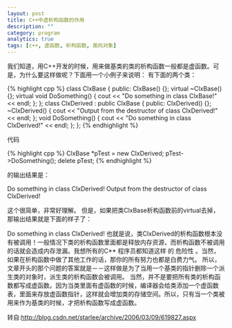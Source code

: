 ```yaml
---
layout: post
title: C++中虚析构函数的作用 
description: ""
category: program
analytics: true
tags: [c++, 虚函数, 析构函数, 面向对象]
---
```


我们知道，用C++开发的时候，用来做基类的类的析构函数一般都是虚函数。可是，为什么要这样做呢？下面用一个小例子来说明：
有下面的两个类：

{% highlight cpp %}
class ClxBase
{
public:
	ClxBase() {};
	virtual ~ClxBase() {};
	virtual void DoSomething() { cout << "Do something in class ClxBase!" << endl; };
};
class ClxDerived : public ClxBase
{
public:
	ClxDerived() {};
	~ClxDerived() { cout << "Output from the destructor of class ClxDerived!" << endl; }; 
	void DoSomething() { cout << "Do something in class ClxDerived!" << endl; };
};
{% endhighlight %}

代码

{% highlight cpp %}
ClxBase *pTest = new ClxDerived;
pTest->DoSomething();
delete pTest;
{% endhighlight %}

的输出结果是：

Do something in class ClxDerived!
Output from the destructor of class ClxDerived!

这个很简单，非常好理解。
但是，如果把类ClxBase析构函数前的virtual去掉，那输出结果就是下面的样子了：

Do something in class ClxDerived!
也就是说，类ClxDerived的析构函数根本没有被调用！一般情况下类的析构函数里面都是释放内存资源，而析构函数不被调用的话就会造成内存泄漏。我想所有的C** 程序员都知道这样 的 危险性 。当然，如果在析构函数中做了其他工作的话，那你的所有努力也都是白费力气。
所以，文章开头的那个问题的答案就是－－这样做是为了当用一个基类的指针删除一个派生类的对象时，派生类的析构函数会被调用。
当然，并不是要把所有类的析构函数都写成虚函数。因为当类里面有虚函数的时候，编译器会给类添加一个虚函数表，里面来存放虚函数指针，这样就会增加类的存储空间。所以，只有当一个类被用来作为基类的时候，才把析构函数写成虚函数。

转自:http://blog.csdn.net/starlee/archive/2006/03/09/619827.aspx

